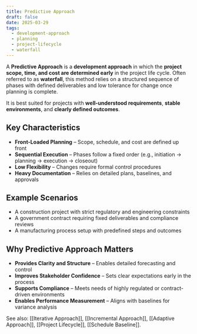 ```yaml
---
title: Predictive Approach
draft: false
date: 2025-03-29
tags:
  - development-approach
  - planning
  - project-lifecycle
  - waterfall
---
```


A **Predictive Approach** is a **development approach** in which the **project scope, time, and cost are determined early** in the project life cycle. Often referred to as **waterfall**, this method relies on a structured sequence of phases with defined deliverables and low tolerance for change once planning is complete.

It is best suited for projects with **well-understood requirements**, **stable environments**, and **clearly defined outcomes**.

## Key Characteristics

- **Front-Loaded Planning** – Scope, schedule, and cost are defined up front  
- **Sequential Execution** – Phases follow a fixed order (e.g., initiation → planning → execution → closeout)  
- **Low Flexibility** – Changes require formal control procedures  
- **Heavy Documentation** – Relies on detailed plans, baselines, and approvals

## Example Scenarios

- A construction project with strict regulatory and engineering constraints  
- A government contract requiring fixed deliverables and compliance reviews  
- A manufacturing process setup with predefined steps and outcomes

## Why Predictive Approach Matters

- **Provides Clarity and Structure** – Enables detailed forecasting and control  
- **Improves Stakeholder Confidence** – Sets clear expectations early in the process  
- **Supports Compliance** – Meets needs of highly regulated or contract-driven environments  
- **Enables Performance Measurement** – Aligns with baselines for variance analysis

See also: [[Iterative Approach]], [[Incremental Approach]], [[Adaptive Approach]], [[Project Lifecycle]], [[Schedule Baseline]].

